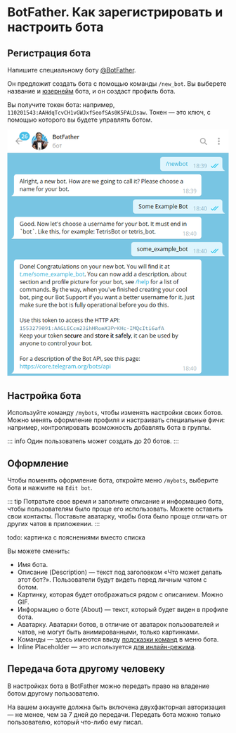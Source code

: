 # BotFather. Как зарегистрировать и настроить бота

## Регистрация бота

Напишите специальному боту [@BotFather](https://t.me/BotFather).

Он предложит создать бота с помощью команды `/new_bot`. Вы выберете название и
[юзернейм](/usernames) бота, и он создаст профиль бота.

Вы получите токен бота: например,
`110201543:AAHdqTcvCH1vGWJxfSeofSAs0K5PALDsaw`. Токен — это ключ, с помощью которого вы будете управлять ботом.

![](botfather.png)

## Настройка бота

Используйте команду `/mybots`, чтобы изменять настройки своих ботов. Можно
менять оформление профиля и настраивать специальные фичи: например, контролировать возможность
добавлять бота в группы.

::: info
Один пользователь может создать до 20 ботов.
:::

## Оформление

Чтобы поменять оформление бота, откройте меню `/mybots`, выберите бота и нажмите на `Edit bot`.

::: tip
Потратьте свое время и заполните описание и информацию бота, чтобы пользователям было проще его использовать.
Можете оставить свои контакты. Поставьте аватарку, чтобы бота было проще отличать от других чатов в приложении.
:::

todo: картинка с пояснениями вместо списка

Вы можете сменить:

- Имя бота.
- Описание (Description) — текст под заголовком «Что может делать этот бот?». Пользователи будут видеть перед
  личным чатом с ботом.
- Картинку, которая будет отображаться рядом с описанием. Можно GIF.
- Информацию о боте (About) — текст, который будет виден в профиле бота.
- Аватарку. Аватарки ботов, в отличие от аватарок пользователей и чатов, не могут быть анимированными, только
  картинками.
- Команды — здесь имеются ввиду [подсказки команд](/ru/chats/commands/) в меню бота.
- Inline Placeholder — это используется [для инлайн-режима](/ru/interaction/inline/).

## Передача бота другому человеку

В настройках бота в BotFather можно передать право на владение ботом другому пользователю.

На вашем аккаунте должна быть включена двухфакторная авторизация — не менее, чем за 7 дней до передачи.
Передать бота можно только пользователю, который что-либо ему писал.


